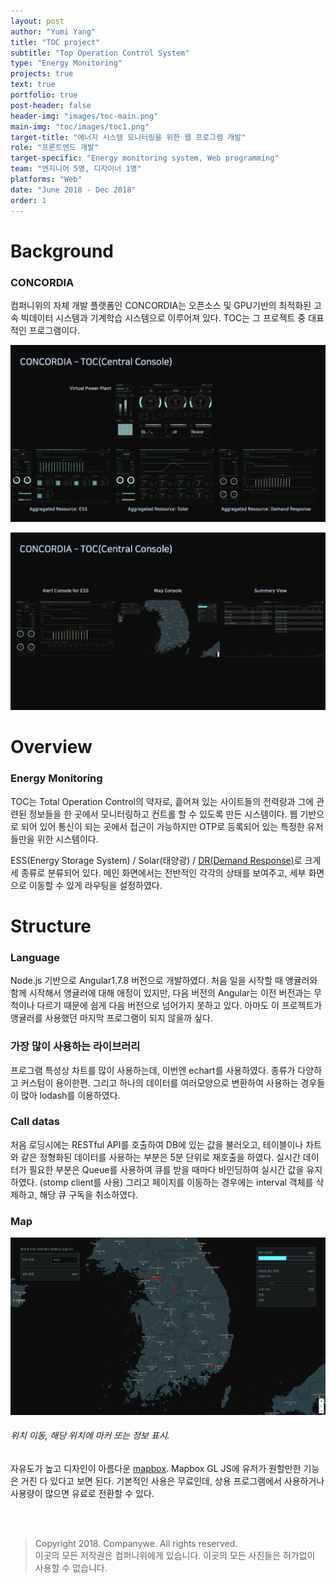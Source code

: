 ```yaml
---
layout: post
author: "Yumi Yang"
title: "TOC project"
subtitle: "Top Operation Control System"
type: "Energy Monitoring"
projects: true
text: true
portfolio: true
post-header: false
header-img: "images/toc-main.png"
main-img: "toc/images/toc1.png"
target-title: "에너지 시스템 모니터링을 위한 웹 프로그램 개발"
role: "프론트엔드 개발"
target-specific: "Energy monitoring system, Web programming"
team: "엔지니어 5명, 디자이너 1명"
platforms: "Web"
date: "June 2018 - Dec 2018"
order: 1
---
```


# Background

### CONCORDIA

컴퍼니위의 자체 개발 플랫폼인 CONCORDIA는 오픈소스 및 GPU기반의 최적화된 고속 빅데이터 시스템과 기계학습 시스템으로 이루어져 있다.
TOC는 그 프로젝트 중 대표적인 프로그램이다.

![toc1](images/toc1.png)

![toc2](images/toc2.png)

# Overview

### Energy Monitoring

TOC는 Total Operation Control의 약자로, 흩어져 있는 사이트들의 전력량과 그에 관련된 정보들을 한 곳에서 모니터링하고 컨트롤 할 수 있도록
만든 시스템이다. 웹 기반으로 되어 있어 통신이 되는 곳에서 접근이 가능하지만 OTP로 등록되어 있는 특정한 유저들만을 위한 시스템이다.

ESS(Energy Storage System) / Solar(태양광) / [DR(Demand Response)](https://en.wikipedia.org/wiki/Demand_response)로 크게 세 종류로 분류되어 있다.
메인 화면에서는 전반적인 각각의 상태를 보여주고, 세부 화면으로 이동할 수 있게 라우팅을 설정하였다.

# Structure

### Language

Node.js 기반으로 Angular1.7.8 버전으로 개발하였다. 처음 일을 시작할 때 앵귤러와 함께 시작해서 앵귤러에 대해 애정이 있지만,
다음 버전의 Angular는 이전 버전과는 무척이나 다르기 때문에 쉽게 다음 버전으로 넘어가지 못하고 있다.
아마도 이 프로젝트가 앵귤러를 사용했던 마지막 프로그램이 되지 않을까 싶다.

### 가장 많이 사용하는 라이브러리

프로그램 특성상 차트를 많이 사용하는데, 이번엔 echart를 사용하였다. 종류가 다양하고 커스텀이 용이한편.
그리고 하나의 데이터를 여러모양으로 변환하여 사용하는 경우들이 많아 lodash를 이용하였다.

### Call datas

처음 로딩시에는 RESTful API를 호출하여 DB에 있는 값을 불러오고, 테이블이나 차트와 같은 정형화된 데이터를 사용하는 부분은 5분 단위로 재호출을 하였다.
실시간 데이터가 필요한 부분은 Queue를 사용하여 큐를 받을 때마다 바인딩하여 실시간 값을 유지하였다. (stomp client를 사용)
그리고 페이지를 이동하는 경우에는 interval 객체를 삭제하고, 해당 큐 구독을 취소하였다.

### Map

![map](images/map.png)

###### 위치 이동, 해당 위치에 마커 또는 정보 표시.

자유도가 높고 디자인이 아름다운 [mapbox](https://www.mapbox.com/). Mapbox GL JS에 유저가 원할만한 기능은 거진 다 있다고 보면 된다.
기본적인 사용은 무료인데, 상용 프로그램에서 사용하거나 사용량이 많으면 유료로 전환할 수 있다.

<br/><br/>

> Copyright 2018. Companywe. All rights reserved. <br/>
> 이곳의 모든 저작권은 컴퍼니위에게 있습니다. 이곳의 모든 사진들은 허가없이 사용할 수 없습니다.
